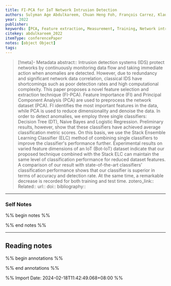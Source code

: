 ```yaml
---
title: FI-PCA for IoT Network Intrusion Detection
authors: Sulyman Age Abdulkareem, Chuan Heng Foh, François Carrez, Klaus Moessner
year: 2022
publisher: 
keywords: [PCA, Feature extraction, Measurement, Training, Network intrusion detection, Correlation, Ensemble Learning Classifier, FI, FI-PCA IoT, Machine Learning, Network Intrusion Detection, Regression tree analysis, Termination of employment]
citekey: abdulkareem_2022
itemType: conferencePaper
notes: [object Object]
tags:
---
```

> [!meta]- Metadata
> abstract:: Intrusion detection systems (IDS) protect networks by continuously monitoring data flow and taking immediate action when anomalies are detected. However, due to redundancy and significant network data correlation, classical IDS have shortcomings such as poor detection rates and high computational complexity. This paper proposes a novel feature selection and extraction technique (FI-PCA). Feature Importance (FI) and Principal Component Analysis (PCA) are used to preprocess the network dataset (PCA). FI identifies the most important features in the data, while PCA is used to reduce dimensionality and denoise the data. In order to detect anomalies, we employ three single classifiers: Decision Tree (DT), Naive Bayes and Logistic Regression. Preliminary results, however, show that these classifiers have achieved average classification metric scores. On this basis, we use the Stack Ensemble Learning Classifier (ELC) method of combining single classifiers to improve the classifier's performance further. Experimental results on varied feature dimensions of an IoT (Bot-IoT) dataset indicate that our proposed technique combined with the Stack ELC can maintain the same level of classification performance for reduced dataset features. A comparison of our result with state-of-the-art classifiers’ classification performance shows that our classifier is superior in terms of accuracy and detection rate. At the same time, a remarkable decrease is recorded for both training and test time.
> zotero_link:: 
> Related:: 
> url:: 
> doi:: 
> bibliography:: 

---

### Self Notes
%% begin notes %%


%% end notes %%

---

## Reading notes
%% begin annotations %%


%% end annotations %%

%% Import Date: 2024-02-18T11:42:49.068+08:00 %%
